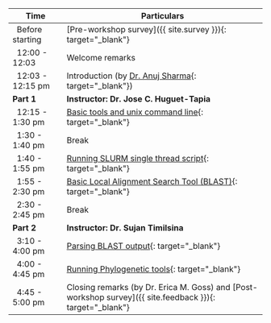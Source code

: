 <div class="row">
<div class="col-md-6" markdown="1">

| Time | Particulars |
| ------ | -------------------------------------- |
| &nbsp;&nbsp;Before starting | [Pre-workshop survey]({{ site.survey }}){: target="_blank"} |
| &nbsp;&nbsp;12:00 - 12:03 | Welcome remarks
| &nbsp;&nbsp;12:03 - 12:15 pm | Introduction (by [Dr. Anuj Sharma](https://anujs.com.np/){: target="_blank"}) |
| **Part 1** | **Instructor: Dr. Jose C. Huguet-Tapia** |
| &nbsp;&nbsp;12:15 - 1:30 pm | [Basic tools and unix command line](01-unix){: target="_blank"} |
| &nbsp;&nbsp;1:30 - 1:40 pm | Break |
| &nbsp;&nbsp;1:40 - 1:55 pm | [Running SLURM single thread script](02-slurm){: target="_blank"} |
| &nbsp;&nbsp;1:55 - 2:30 pm | [Basic Local Alignment Search Tool (BLAST)](03-blast){: target="_blank"} |
| &nbsp;&nbsp;2:30 - 2:45 pm | Break |
| **Part 2** | **Instructor: Dr. Sujan Timilsina** |
| &nbsp;&nbsp;3:10 - 4:00 pm | [Parsing BLAST output](04-parse){: target="_blank"} |
| &nbsp;&nbsp;4:00 - 4:45 pm | [Running Phylogenetic tools](05-tree){: target="_blank"} |
| &nbsp;&nbsp;4:45 - 5:00 pm | Closing remarks (by Dr. Erica M. Goss) and [Post-workshop survey]({{ site.feedback }}){: target="_blank"} |

</div>
</div>
